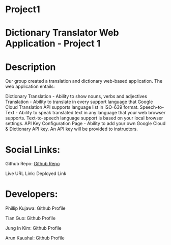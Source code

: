 # Project1
# Dictionary Translator Web Application - Project 1  
# Description  
Our group created a translation and dictionary web-based application. The web application entails:

Dictionary Translation - Ability to show nouns, verbs and adjectives
Translation - Ability to translate in every support language that Google Cloud Translation API supports language list in ISO-639 format.
Speech-to-Text - Ability to speak translated text in any language that your web browser supports. Text-to-speech language support is based on your local browser settings.
API Key Configuration Page - Ability to add your own Google Cloud & Dictionary API key. An API key will be provided to instructors.
# Social Links:    
Github Repo: [Github Repo ](https://github.com/phillipkujawa/dictionary-translator-project1)   

Live URL Link: Deployed Link  

# Developers:  

Phillip Kujawa: Github Profile  

Tian Guo: Github Profile  

Jung In Kim: Github Profile  

Arun Kaushal: Github Profile  
